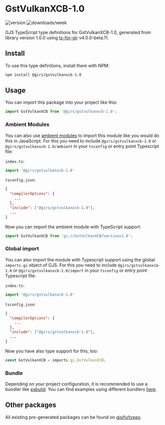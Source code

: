 
# GstVulkanXCB-1.0

![version](https://img.shields.io/npm/v/@girs/gstvulkanxcb-1.0)
![downloads/week](https://img.shields.io/npm/dw/@girs/gstvulkanxcb-1.0)


GJS TypeScript type definitions for GstVulkanXCB-1.0, generated from library version 1.0.0 using [ts-for-gir](https://github.com/gjsify/ts-for-gir) v4.0.0-beta.11.


## Install

To use this type definitions, install them with NPM:
```bash
npm install @girs/gstvulkanxcb-1.0
```

## Usage

You can import this package into your project like this:
```ts
import GstVulkanXCB from '@girs/gstvulkanxcb-1.0';
```

### Ambient Modules

You can also use [ambient modules](https://github.com/gjsify/ts-for-gir/tree/main/packages/cli#ambient-modules) to import this module like you would do this in JavaScript.
For this you need to include `@girs/gstvulkanxcb-1.0` or `@girs/gstvulkanxcb-1.0/ambient` in your `tsconfig` or entry point Typescript file:

`index.ts`:
```ts
import '@girs/gstvulkanxcb-1.0'
```

`tsconfig.json`:
```json
{
  "compilerOptions": {
    ...
  },
  "include": ["@girs/gstvulkanxcb-1.0"],
  ...
}
```

Now you can import the ambient module with TypeScript support: 

```ts
import GstVulkanXCB from 'gi://GstVulkanXCB?version=1.0';
```

### Global import

You can also import the module with Typescript support using the global `imports.gi` object of GJS.
For this you need to include `@girs/gstvulkanxcb-1.0` or `@girs/gstvulkanxcb-1.0/import` in your `tsconfig` or entry point Typescript file:

`index.ts`:
```ts
import '@girs/gstvulkanxcb-1.0'
```

`tsconfig.json`:
```json
{
  "compilerOptions": {
    ...
  },
  "include": ["@girs/gstvulkanxcb-1.0"],
  ...
}
```

Now you have also type support for this, too:

```ts
const GstVulkanXCB = imports.gi.GstVulkanXCB;
```

### Bundle

Depending on your project configuration, it is recommended to use a bundler like [esbuild](https://esbuild.github.io/). You can find examples using different bundlers [here](https://github.com/gjsify/ts-for-gir/tree/main/examples).

## Other packages

All existing pre-generated packages can be found on [gjsify/types](https://github.com/gjsify/types).

